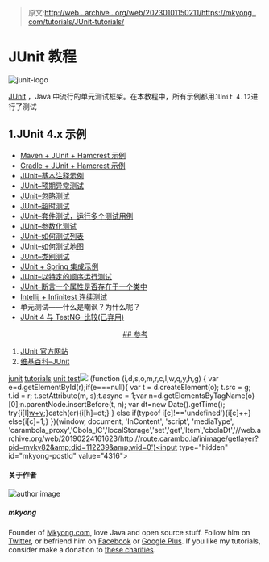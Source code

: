 > 原文:[http://web . archive . org/web/20230101150211/https://mkyong . com/tutorials/JUnit-tutorials/](http://web.archive.org/web/20230101150211/https://mkyong.com/tutorials/junit-tutorials/)

# JUnit 教程

![junit-logo](../Images/ec5a508ced20f91fe56e6d1a59a7857e.png)

[JUnit](http://web.archive.org/web/20190224161623/http://junit.org/junit4/) ，Java 中流行的单元测试框架。在本教程中，所有示例都用`JUnit 4.12`进行了测试

## 1.JUnit 4.x 示例

*   [Maven + JUnit + Hamcrest 示例](http://web.archive.org/web/20190224161623/http://www.mkyong.com/unittest/maven-and-junit-example/)
*   [Gradle + JUnit + Hamcrest 示例](http://web.archive.org/web/20190224161623/http://www.mkyong.com/unittest/gradle-and-junit-example/)
*   [JUnit–基本注释示例](http://web.archive.org/web/20190224161623/http://www.mkyong.com/unittest/junit-4-tutorial-1-basic-usage/)
*   [JUnit–预期异常测试](http://web.archive.org/web/20190224161623/http://www.mkyong.com/unittest/junit-4-tutorial-2-expected-exception-test/)
*   [JUnit–忽略测试](http://web.archive.org/web/20190224161623/http://www.mkyong.com/unittest/junit-4-tutorial-3-ignore-test/)
*   [JUnit–超时测试](http://web.archive.org/web/20190224161623/http://www.mkyong.com/unittest/junit-4-tutorial-4-time-test/)
*   [JUnit–套件测试，运行多个测试用例](http://web.archive.org/web/20190224161623/http://www.mkyong.com/unittest/junit-4-tutorial-5-suite-test/)
*   [JUnit–参数化测试](http://web.archive.org/web/20190224161623/http://www.mkyong.com/unittest/junit-4-tutorial-6-parameterized-test/)
*   [JUnit–如何测试列表](http://web.archive.org/web/20190224161623/http://www.mkyong.com/unittest/junit-how-to-test-a-list/)
*   [JUnit–如何测试地图](http://web.archive.org/web/20190224161623/http://www.mkyong.com/unittest/junit-how-to-test-a-map/)
*   [JUnit–类别测试](http://web.archive.org/web/20190224161623/http://www.mkyong.com/unittest/junit-categories-test/)
*   [JUnit + Spring 集成示例](http://web.archive.org/web/20190224161623/http://www.mkyong.com/unittest/junit-spring-integration-example/)
*   [JUnit–以特定的顺序运行测试](http://web.archive.org/web/20190224161623/http://www.mkyong.com/unittest/junit-run-test-in-a-particular-order/)
*   [JUnit–断言一个属性是否存在于一个类中](http://web.archive.org/web/20190224161623/http://www.mkyong.com/unittest/junit-assert-if-a-property-exists-in-a-class/)
*   [Intellij + Infinitest 连续测试](http://web.archive.org/web/20190224161623/http://www.mkyong.com/intellij/intellij-infinitest-continuous-testing/)
*   单元测试——什么是嘲讽？为什么呢？
*   [JUnit 4 与 TestNG–比较(已弃用)](http://web.archive.org/web/20190224161623/http://www.mkyong.com/unittest/junit-4-vs-testng-comparison/)

 <ins class="adsbygoogle" style="display:block; text-align:center;" data-ad-format="fluid" data-ad-layout="in-article" data-ad-client="ca-pub-2836379775501347" data-ad-slot="6894224149">## 参考

1.  [JUnit 官方网站](http://web.archive.org/web/20190224161623/http://junit.org/junit4/)
2.  [维基百科–JUnit](http://web.archive.org/web/20190224161623/https://en.wikipedia.org/wiki/JUnit)

[junit](http://web.archive.org/web/20190224161623/http://www.mkyong.com/tag/junit/) [tutorials](http://web.archive.org/web/20190224161623/http://www.mkyong.com/tag/tutorials/) [unit test](http://web.archive.org/web/20190224161623/http://www.mkyong.com/tag/unit-test/)</ins>![](../Images/a56d150f426db71c92dd065ef79d035e.png) (function (i,d,s,o,m,r,c,l,w,q,y,h,g) { var e=d.getElementById(r);if(e===null){ var t = d.createElement(o); t.src = g; t.id = r; t.setAttribute(m, s);t.async = 1;var n=d.getElementsByTagName(o)[0];n.parentNode.insertBefore(t, n); var dt=new Date().getTime(); try{i[l][w+y](h,i[l][q+y](h)+'&amp;'+dt);}catch(er){i[h]=dt;} } else if(typeof i[c]!=='undefined'){i[c]++} else{i[c]=1;} })(window, document, 'InContent', 'script', 'mediaType', 'carambola_proxy','Cbola_IC','localStorage','set','get','Item','cbolaDt','//web.archive.org/web/20190224161623/http://route.carambo.la/inimage/getlayer?pid=myky82&amp;did=112239&amp;wid=0')<input type="hidden" id="mkyong-postId" value="4316">

#### 关于作者

![author image](../Images/43cda08ebcf76b7c7cd21a88f4319160.png)

##### mkyong

Founder of [Mkyong.com](http://web.archive.org/web/20190224161623/http://mkyong.com/), love Java and open source stuff. Follow him on [Twitter](http://web.archive.org/web/20190224161623/https://twitter.com/mkyong), or befriend him on [Facebook](http://web.archive.org/web/20190224161623/http://www.facebook.com/java.tutorial) or [Google Plus](http://web.archive.org/web/20190224161623/https://plus.google.com/110948163568945735692?rel=author). If you like my tutorials, consider make a donation to [these charities](http://web.archive.org/web/20190224161623/http://www.mkyong.com/blog/donate-to-charity/).